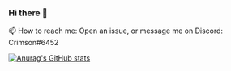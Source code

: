 ### Hi there 👋
📫 How to reach me: Open an issue, or message me on Discord: Crimson#6452

[![Anurag's GitHub stats](https://github-readme-stats.vercel.app/api?username=CrimsonDawn45)](https://github.com/anuraghazra/github-readme-stats)
